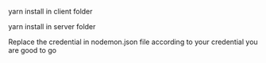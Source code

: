 yarn install in client folder

yarn install in server folder

Replace the credential in nodemon.json file according to your credential you are good to go
